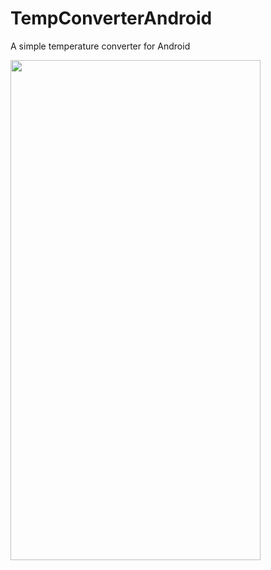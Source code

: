 # TempConverterAndroid
A simple temperature converter for Android

<img src="https://user-images.githubusercontent.com/62079543/150582128-9bf661d7-f58c-42dc-be3e-362b929b63a6.gif" width="400" height="800"/>


